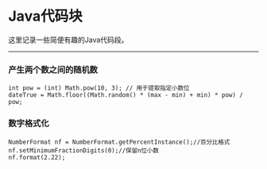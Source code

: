 # Java代码块


这里记录一些简便有趣的Java代码段。


***
### 产生两个数之间的随机数

```
int pow = (int) Math.pow(10, 3); // 用于提取指定小数位
dateTrue = Math.floor((Math.random() * (max - min) + min) * pow) / pow;
```

### 数字格式化
```
NumberFormat nf = NumberFormat.getPercentInstance();//百分比格式
nf.setMinimumFractionDigits(0);//保留n位小数
nf.format(2.22);
```
